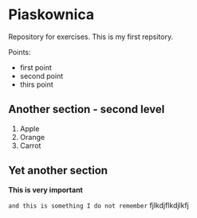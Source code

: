 # Piaskownica
Repository for exercises. This is my first repsitory.

Points:
  * first point
  * second point
  * thirs point

## Another section - second level

  1.  Apple
  2.  Orange
  3.  Carrot

## Yet another section 

  **This is very important**

  ``and this is something I do not remember``
  fjlkdjflkdjlkfj
